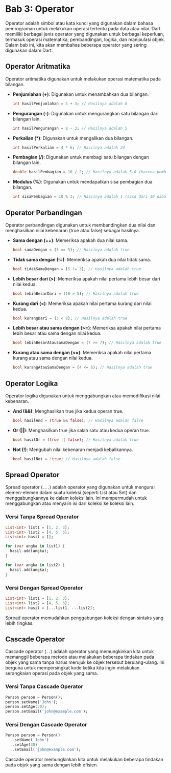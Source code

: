 # Bab 3: Operator

Operator adalah simbol atau kata kunci yang digunakan dalam bahasa pemrograman untuk melakukan operasi tertentu pada data atau nilai. Dart memiliki berbagai jenis operator yang digunakan untuk berbagai keperluan, termasuk operasi matematika, pembandingan, logika, dan manipulasi objek. Dalam bab ini, kita akan membahas beberapa operator yang sering digunakan dalam Dart.

## Operator Aritmatika

Operator aritmatika digunakan untuk melakukan operasi matematika pada bilangan.

- **Penjumlahan (+)**: Digunakan untuk menambahkan dua bilangan.

  ```dart
  int hasilPenjumlahan = 5 + 3; // Hasilnya adalah 8
  ```

- **Pengurangan (-)**: Digunakan untuk mengurangkan satu bilangan dari bilangan lain.

  ```dart
  int hasilPengurangan = 8 - 3; // Hasilnya adalah 5
  ```

- **Perkalian (*)**: Digunakan untuk mengalikan dua bilangan.

  ```dart
  int hasilPerkalian = 4 * 6; // Hasilnya adalah 24
  ```

- **Pembagian (/)**: Digunakan untuk membagi satu bilangan dengan bilangan lain.

  ```dart
  double hasilPembagian = 10 / 2; // Hasilnya adalah 5.0 (karena pembagian menghasilkan double)
  ```

- **Modulus (%)**: Digunakan untuk mendapatkan sisa pembagian dua bilangan.

  ```dart
  int sisaPembagian = 10 % 3; // Hasilnya adalah 1 (sisa dari 10 dibagi 3)
  ```

## Operator Perbandingan

Operator perbandingan digunakan untuk membandingkan dua nilai dan menghasilkan nilai kebenaran (true atau false) sebagai hasilnya.

- **Sama dengan (==)**: Memeriksa apakah dua nilai sama.

  ```dart
  bool samaDengan = (5 == 5); // Hasilnya adalah true
  ```

- **Tidak sama dengan (!=)**: Memeriksa apakah dua nilai tidak sama.

  ```dart
  bool tidakSamaDengan = (5 != 3); // Hasilnya adalah true
  ```

- **Lebih besar dari (>)**: Memeriksa apakah nilai pertama lebih besar dari nilai kedua.

  ```dart
  bool lebihBesarDari = (10 > 5); // Hasilnya adalah true
  ```

- **Kurang dari (<)**: Memeriksa apakah nilai pertama kurang dari nilai kedua.

  ```dart
  bool kurangDari = (3 < 8); // Hasilnya adalah true
  ```

- **Lebih besar atau sama dengan (>=)**: Memeriksa apakah nilai pertama lebih besar atau sama dengan nilai kedua.

  ```dart
  bool lebihBesarAtauSamaDengan = (7 >= 7); // Hasilnya adalah true
  ```

- **Kurang atau sama dengan (<=)**: Memeriksa apakah nilai pertama kurang atau sama dengan nilai kedua.

  ```dart
  bool kurangAtauSamaDengan = (4 <= 6); // Hasilnya adalah true
  ```

## Operator Logika

Operator logika digunakan untuk menggabungkan atau memodifikasi nilai kebenaran.

- **And (&&)**: Menghasilkan true jika kedua operan true.

  ```dart
  bool hasilAnd = (true && false); // Hasilnya adalah false
  ```

- **Or (||)**: Menghasilkan true jika salah satu atau kedua operan true.

  ```dart
  bool hasilOr = (true || false); // Hasilnya adalah true
  ```

- **Not (!)**: Mengubah nilai kebenaran menjadi kebalikannya.

  ```dart
  bool hasilNot = !true; // Hasilnya adalah false
  ```

## Spread Operator

Spread operator (`...`) adalah operator yang digunakan untuk mengurai elemen-elemen dalam suatu koleksi (seperti List atau Set) dan menggabungkannya ke dalam koleksi lain. Ini mempermudah untuk menggabungkan atau menyalin isi dari koleksi ke koleksi lain.

### Versi Tanpa Spread Operator

```dart
List<int> list1 = [1, 2, 3];
List<int> list2 = [4, 5, 6];
List<int> hasil = [];

for (var angka in list1) {
  hasil.add(angka);
}

for (var angka in list2) {
  hasil.add(angka);
}
```

### Versi Dengan Spread Operator

```dart
List<int> list1 = [1, 2, 3];
List<int> list2 = [4, 5, 6];
List<int> hasil = [...list1, ...list2];
```

Spread operator memudahkan penggabungan koleksi dengan sintaks yang lebih ringkas.

## Cascade Operator

Cascade operator (`..`) adalah operator yang memungkinkan kita untuk memanggil beberapa metode atau melakukan beberapa tindakan pada objek yang sama tanpa harus merujuk ke objek tersebut berulang-ulang. Ini berguna untuk mempersingkat kode ketika kita ingin melakukan serangkaian operasi pada objek yang sama.

### Versi Tanpa Cascade Operator

```dart
Person person = Person();
person.setName('John');
person.setAge(30);
person.setEmail('john@example.com');
```

### Versi Dengan Cascade Operator

```dart
Person person = Person()
  ..setName('John')
  ..setAge(30)
  ..setEmail('john@example.com');
```

Cascade operator memungkinkan kita untuk melakukan beberapa tindakan pada objek yang sama dengan lebih efisien.